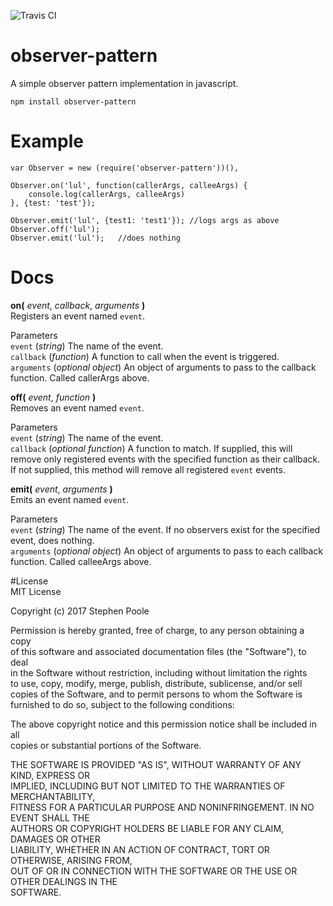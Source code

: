 ![Travis CI](https://api.travis-ci.org/stephenpoole/observer-pattern.svg?branch=master)  

# observer-pattern  
A simple observer pattern implementation in javascript.  
  
```npm install observer-pattern```  
  
# Example  
```
var Observer = new (require('observer-pattern'))(),  
  
Observer.on('lul', function(callerArgs, calleeArgs) {  
	console.log(callerArgs, calleeArgs)  
}, {test: 'test'});  
  
Observer.emit('lul', {test1: 'test1'});	//logs args as above  
Observer.off('lul');  
Observer.emit('lul');	//does nothing  
```  
  
# Docs  
**on(** *event*, *callback*, *arguments* **)**  
Registers an event named ```event```.  
  
Parameters  
```event``` (*string*) The name of the event.  
```callback``` (*function*) A function to call when the event is triggered.  
```arguments``` (*optional object*) An object of arguments to pass to the callback function. Called callerArgs above.  
  
  
**off(** *event*, *function* **)**  
Removes an event named ```event```.  
  
Parameters  
```event``` (*string*) The name of the event.  
```callback``` (*optional function*) A function to match. If supplied, this will remove only registered events with the specified function as their callback. If not supplied, this method will remove all registered ```event``` events.  
  
  
**emit(** *event*, *arguments* **)**  
Emits an event named ```event```.  
  
Parameters  
```event``` (*string*) The name of the event. If no observers exist for the specified event, does nothing.  
```arguments``` (*optional object*) An object of arguments to pass to each callback function. Called calleeArgs above.  
  
#License  
MIT License  
  
Copyright (c) 2017 Stephen Poole  
  
Permission is hereby granted, free of charge, to any person obtaining a copy  
of this software and associated documentation files (the "Software"), to deal  
in the Software without restriction, including without limitation the rights  
to use, copy, modify, merge, publish, distribute, sublicense, and/or sell  
copies of the Software, and to permit persons to whom the Software is  
furnished to do so, subject to the following conditions:  
  
The above copyright notice and this permission notice shall be included in all  
copies or substantial portions of the Software.  
  
THE SOFTWARE IS PROVIDED "AS IS", WITHOUT WARRANTY OF ANY KIND, EXPRESS OR  
IMPLIED, INCLUDING BUT NOT LIMITED TO THE WARRANTIES OF MERCHANTABILITY,  
FITNESS FOR A PARTICULAR PURPOSE AND NONINFRINGEMENT. IN NO EVENT SHALL THE  
AUTHORS OR COPYRIGHT HOLDERS BE LIABLE FOR ANY CLAIM, DAMAGES OR OTHER  
LIABILITY, WHETHER IN AN ACTION OF CONTRACT, TORT OR OTHERWISE, ARISING FROM,  
OUT OF OR IN CONNECTION WITH THE SOFTWARE OR THE USE OR OTHER DEALINGS IN THE  
SOFTWARE.
